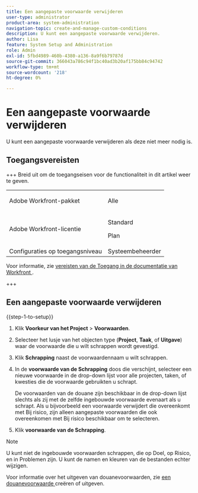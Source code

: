 ```yaml
---
title: Een aangepaste voorwaarde verwijderen
user-type: administrator
product-area: system-administration
navigation-topic: create-and-manage-custom-conditions
description: U kunt een aangepaste voorwaarde verwijderen.
author: Lisa
feature: System Setup and Administration
role: Admin
exl-id: 5fbd4989-460b-4380-a136-8a9f6b79787d
source-git-commit: 366043a786c94f1bc40ad3b20af175bb84c94742
workflow-type: tm+mt
source-wordcount: '218'
ht-degree: 0%

---
```


# Een aangepaste voorwaarde verwijderen

U kunt een aangepaste voorwaarde verwijderen als deze niet meer nodig is.

## Toegangsvereisten

+++ Breid uit om de toegangseisen voor de functionaliteit in dit artikel weer te geven.

<table style="table-layout:auto"> 
 <col> 
 <col> 
 <tbody> 
  <tr> 
   <td>Adobe Workfront-pakket</td> 
   <td><p>Alle</p></td> 
  </tr> 
  <tr> 
   <td>Adobe Workfront-licentie</td> 
   <td><p>Standard</p>
       <p>Plan</p></td>
  </tr> 
  <tr> 
   <td>Configuraties op toegangsniveau</td> 
   <td>Systeembeheerder</td> 
  </tr> 
 </tbody> 
</table>

Voor informatie, zie [ vereisten van de Toegang in de documentatie van Workfront ](/help/quicksilver/administration-and-setup/add-users/access-levels-and-object-permissions/access-level-requirements-in-documentation.md).

+++

## Een aangepaste voorwaarde verwijderen

{{step-1-to-setup}}

1. Klik **Voorkeur van het Project** > **Voorwaarden**.

1. Selecteer het lusje van het objecten type (**Project**, **Taak**, of **Uitgave**) waar de voorwaarde die u wilt schrappen wordt gevestigd.

1. Klik **Schrapping** naast de voorwaardennaam u wilt schrappen.
1. In de **voorwaarde van de Schrapping** doos die verschijnt, selecteer een nieuwe voorwaarde in de drop-down lijst voor alle projecten, taken, of kwesties die de voorwaarde gebruikten u schrapt.

   De voorwaarden van de douane zijn beschikbaar in de drop-down lijst slechts als zij met de zelfde ingebouwde voorwaarde evenaart als u schrapt. Als u bijvoorbeeld een voorwaarde verwijdert die overeenkomt met Bij risico, zijn alleen aangepaste voorwaarden die ook overeenkomen met Bij risico beschikbaar om te selecteren.

1. Klik **voorwaarde van de Schrapping**.

>[!NOTE]
>
>U kunt niet de ingebouwde voorwaarden schrappen, die op Doel, op Risico, en in Problemen zijn. U kunt de namen en kleuren van de bestanden echter wijzigen.
>
>Voor informatie over het uitgeven van douanevoorwaarden, zie [ een douanevoorwaarde ](/help/quicksilver/administration-and-setup/customize-workfront/create-manage-custom-conditions/create-edit-custom-conditions.md) creëren of uitgeven.
